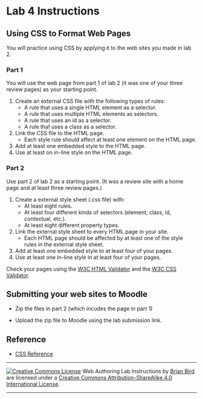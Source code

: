 # Lab 4 Instructions

## Using CSS to Format Web Pages

You will practice using CSS by applying it to the web sites you made in lab 2.

### Part 1

You will use the web page from part 1 of lab 2 (it was one of your three review pages) as your starting point. 

1. Create an external CSS file with the following types of rules:
   - A rule that uses a single HTML element as a selector.
   - A rule that uses multiple HTML elements as selectors.
   - A rule that uses an id as a selector.
   - A rule that uses a class as a selector.
2. Link the CSS file to the HTML page.
   - Each style rule should affect at least one element on the HTML page.
3. Add at least one embedded style to the HTML page.
4. Use at least on in-line style on the HTML page.

### Part 2

Use part 2 of lab 2 as a starting point. (It was a review site with a home page and at least three review pages.)

1. Create a external style sheet (.css file) with:
   - At least eight rules.
   - At least four different kinds of selectors (element, class, id, contextual, etc.).
   - At least eight different property types.
2. Link the external style sheet to every HTML page in your site.
   - Each HTML page should be affected by at least one of the style rules in the external style sheet.
3. Add at least one embedded style to at least four of your pages.
4. Use at least one in-line style in at least four of your pages.

Check your pages using the [W3C HTML Validator](https://validator.w3.org)  and the [W3C CSS Validator](http://jigsaw.w3.org/css-validator/).



## Submitting your web sites to Moodle

- Zip the files in part 2 (which incudes the page in part 1)

- Upload the zip file to Moodle using the lab submission link.



## Reference

* [CSS Reference](https://developer.mozilla.org/en-US/docs/Web/CSS/Reference)

------

[![Creative Commons License](https://i.creativecommons.org/l/by-sa/4.0/88x31.png)](http://creativecommons.org/licenses/by-sa/4.0/) Web Authoring Lab Instructions by [Brian Bird](https://profbird.online) are licensed under a [Creative Commons Attribution-ShareAlike 4.0 International License](http://creativecommons.org/licenses/by-sa/4.0/). 

------------



